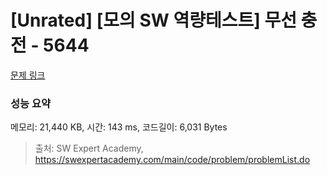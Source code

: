 # [Unrated] [모의 SW 역량테스트] 무선 충전 - 5644 

[문제 링크](https://swexpertacademy.com/main/code/problem/problemDetail.do?contestProbId=AWXRDL1aeugDFAUo) 

### 성능 요약

메모리: 21,440 KB, 시간: 143 ms, 코드길이: 6,031 Bytes



> 출처: SW Expert Academy, https://swexpertacademy.com/main/code/problem/problemList.do